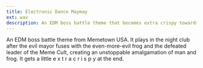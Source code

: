 ```yaml
---
title: Electronic Dance Maymay
ext: wav
description: An EDM boss battle theme that becomes extra crispy towards the end.
---
```

An EDM boss battle theme from Memetown USA. It plays in the night club after the evil mayor fuses with the even-more-evil frog and the defeated leader of the Meme Cult, creating an unstoppable amalgamation of man and frog. It gets a little   e x t r a   c r i s p y   at the end.